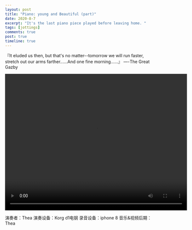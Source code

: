```yaml
---
layout: post
title: "Piano: young and Beautiful (part)"
date: 2020-8-7
excerpt: "It's the last piano piece played before leaving home. "
tags: [jottings]
comments: true
post: true
timeline: true
---
```


『It eluded us then, but that's no matter--tomorrow we will run faster, stretch out our arms farther......And one fine morning......』 —-The Great Gazby

<video width="600" height="450" controls>
    <source src="https://raw.githubusercontent.com/SUNRISINGGG/sunrisinggg.github.io/master/assets/img/Poems/YAB.mp4" type="video/mp4">
</video>

演奏者：Thea
演奏设备：Korg d1电钢
录音设备：iphone 8
音乐&视频后期：Thea
